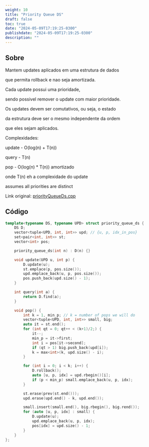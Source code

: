 ```yaml
---
weight: 10
title: "Priority Queue DS"
draft: false
toc: true
date: "2024-05-09T17:19:25-0300"
publishdate: "2024-05-09T17:19:25-0300"
description: ""
---
```


## Sobre
 Mantem updates aplicados em uma estrutura de dados

 que permita rollback e nao seja amortizada.

 Cada update possui uma prioridade,

 sendo possivel remover o update com maior prioridade.

 Os updates devem ser comutativos, ou seja, o estado 

 da estrutura deve ser o mesmo independente da ordem 

 que eles sejam aplicados.

 

 Complexidades:

 update - O(log(n) + T(n))

 query - T(n)

 pop - O(log(n) * T(n)) amortizado



 onde T(n) eh a complexidade do update



 assumes all priorities are distinct

Link original: [priorityQueueDs.cpp](https://github.com/brunomaletta/Biblioteca/tree/master/Codigo/Estruturas/priorityQueueDs.cpp)

## Código
```cpp
template<typename DS, typename UPD> struct priority_queue_ds {
	DS D;
	vector<tuple<UPD, int, int>> upd; // {u, p, idx_in_pos}
	set<pair<int, int>> st;
	vector<int> pos;

	priority_queue_ds(int n) : D(n) {}

	void update(UPD u, int p) {
		D.update(u);
		st.emplace(p, pos.size());
		upd.emplace_back(u, p, pos.size());
		pos.push_back(upd.size() - 1);
	}

	int query(int a) { 
		return D.find(a);
	}

	void pop() {
		int k = 1, min_p; // k = number of pops we will do
		vector<tuple<UPD, int, int>> small, big;
		auto it = st.end();
		for (int qt = 0; qt++ < (k+1)/2;) {
			it--;
			min_p = it->first;
			int i = pos[it->second];
			if (qt > 1) big.push_back(upd[i]);
			k = max<int>(k, upd.size() - i);
		}

		for (int i = 0; i < k; i++) {
			D.rollback();
			auto [u, p, idx] = upd.rbegin()[i];
			if (p < min_p) small.emplace_back(u, p, idx);
		}

		st.erase(prev(st.end()));
		upd.erase(upd.end() - k, upd.end());

		small.insert(small.end(), big.rbegin(), big.rend());
		for (auto [u, p, idx] : small) {
			D.update(u);
			upd.emplace_back(u, p, idx);
			pos[idx] = upd.size() - 1;
		}
	}
};
```
